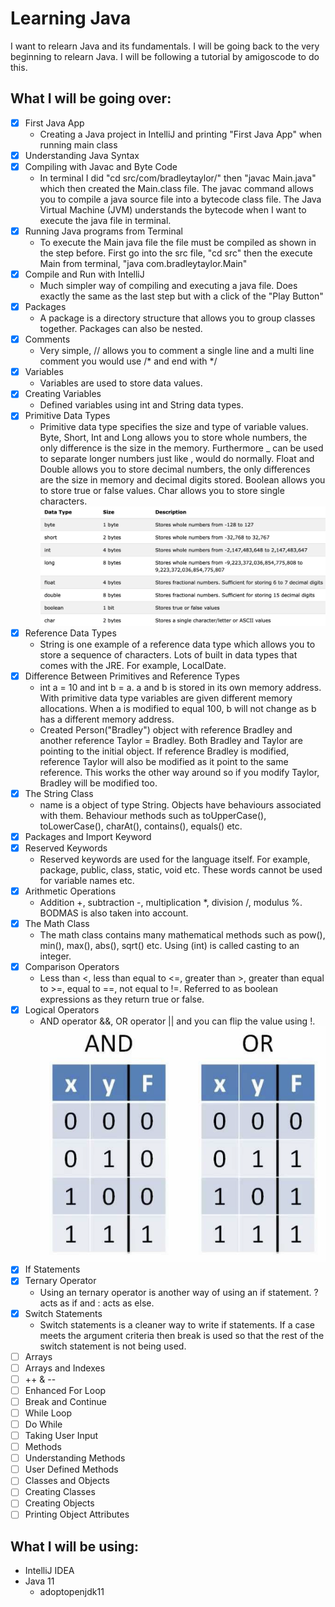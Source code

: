 # Learning Java
I want to relearn Java and its fundamentals. I will be going back to the very beginning to relearn Java. I will be following a tutorial by amigoscode to do this.

## What I will be going over:
- [x] First Java App
    - Creating a Java project in IntelliJ and printing "First Java App" when running main class
- [x] Understanding Java Syntax
- [x] Compiling with Javac and Byte Code
    - In terminal I did "cd src/com/bradleytaylor/" then "javac Main.java" which then created the Main.class file. The javac command allows you to compile a java source file into a bytecode class file. The Java Virtual Machine (JVM) understands the bytecode when I want to execute the java file in terminal.
- [x] Running Java programs from Terminal
    - To execute the Main java file the file must be compiled as shown in the step before. First go into the src file, "cd src" then the execute Main from terminal, "java com.bradleytaylor.Main"  
- [x] Compile and Run with IntelliJ
    - Much simpler way of compiling and executing a java file. Does exactly the same as the last step but with a click of the "Play Button"
- [x] Packages
    - A package is a directory structure that allows you to group classes together. Packages can also be nested.
- [x] Comments
    - Very simple, // allows you to comment a single line and a multi line comment you would use /* and end with */
- [x] Variables
    - Variables are used to store data values.
- [x] Creating Variables
    - Defined variables using int and String data types.
- [x] Primitive Data Types
    - Primitive data type specifies the size and type of variable values. Byte, Short, Int and Long allows you to store whole numbers, the only difference is the size in the memory. Furthermore _ can be used to separate longer numbers just like , would do normally. Float and Double allows you to store decimal numbers, the only differences are the size in memory and decimal digits stored. Boolean allows you to store true or false values. Char allows you to store single characters.
    ![Primitive Data Types](https://github.com/BradleyTaylor7/learn-java/blob/master/PrimitiveDataTypes.png)
- [x] Reference Data Types
    - String is one example of a reference data type which allows you to store a sequence of characters. Lots of built in data types that comes with the JRE. For example, LocalDate.
- [x] Difference Between Primitives and Reference Types
    - int a = 10 and int b = a. a and b is stored in its own memory address. With primitive data type variables are given different memory allocations. When a is modified to equal 100, b will not change as b has a different memory address.
    - Created Person("Bradley") object with reference Bradley and another reference Taylor = Bradley. Both Bradley and Taylor are pointing to the initial object. If reference Bradley is modified, reference Taylor will also be modified as it point to the same reference. This works the other way around so if you modify Taylor, Bradley will be modified too. 
- [x] The String Class
    - name is a object of type String. Objects have behaviours associated with them. Behaviour methods such as toUpperCase(), toLowerCase(), charAt(), contains(), equals() etc.
- [x] Packages and Import Keyword
- [x] Reserved Keywords
    - Reserved keywords are used for the language itself. For example, package, public, class, static, void etc. These words cannot be used for variable names etc.
- [x] Arithmetic Operations
    - Addition +, subtraction -, multiplication *, division /, modulus %. BODMAS is also taken into account.
- [x] The Math Class
    - The math class contains many mathematical methods such as pow(), min(), max(), abs(), sqrt() etc. Using (int) is called casting to an integer.  
- [x] Comparison Operators
    - Less than <, less than equal to <=, greater than >, greater than equal to >=, equal to ==, not equal to !=. Referred to as boolean expressions as they return true or false.
- [x] Logical Operators
    - AND operator &&, OR operator || and you can flip the value using !.
    ![Logical Operators](https://github.com/BradleyTaylor7/learn-java/blob/master/LogicalOperators.png)
- [x] If Statements
- [x] Ternary Operator
    - Using an ternary operator is another way of using an if statement. ? acts as if and : acts as else. 
- [x] Switch Statements
    - Switch statements is a cleaner way to write if statements. If a case meets the argument criteria then break is used so that the rest of the switch statement is not being used.
- [ ] Arrays
- [ ] Arrays and Indexes
- [ ] ++ & --
- [ ] Enhanced For Loop
- [ ] Break and Continue
- [ ] While Loop
- [ ] Do While
- [ ] Taking User Input 
- [ ] Methods
- [ ] Understanding Methods
- [ ] User Defined Methods
- [ ] Classes and Objects
- [ ] Creating Classes
- [ ] Creating Objects
- [ ] Printing Object Attributes

## What I will be using:
* IntelliJ IDEA
* Java 11
  * adoptopenjdk11